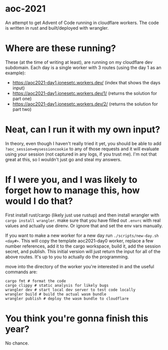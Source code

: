 # aoc-2021

An attempt to get Advent of Code running in cloudflare workers. The code is written in rust and built/deployed with wrangler.

# Where are these running?

These (at the time of writing at least), are running on my cloudflare dev subdomain. Each day is a single worker with 3 routes (using the day 1 as an example):
- https://aoc2021-day1.jonesetc.workers.dev/ (index that shows the days input)
- https://aoc2021-day1.jonesetc.workers.dev/1/ (returns the solution for part one)
- https://aoc2021-day1.jonesetc.workers.dev/2/ (returns the solution for part two)

# Neat, can I run it with my own input?

In theory, even though I haven't really tried it yet, you should be able to add `?aoc_session=mysessioncookie` to any of those requests and it will evaluate using your session (not captured in any logs, if you trust me). I'm not that great at this, so I wouldn't just go and steal my answers.

# If I were you, and I was likely to forget how to manage this, how would I do that?

First install rust/cargo (likely just use rustup) and then install wrangler with `cargo install wrangler`. make sure that you have filled out `.envrc` with real values and actually use direnv. Or ignore that and set the env vars manually.

If you want to make a new worker for a new day run `./scripts/new-day.sh <day#>`. This will copy the template aoc2021-day0 worker, replace a few number references, add it to the cargo workspace, build it, add the session secret, and publish. This initial version will just return the input for all of the above routes. It's up to you to actually do the programming.

move into the directory of the worker you're interested in and the useful commands are:
```
cargo fmt # format the code
cargo clippy # static analysis for likely bugs
wrangler dev # start local dev server to test code locally
wrangler build # build the actual wasm bundle
wrangler publish # deploy the wasm bundle to cloudflare
```

# You think you're gonna finish this year?

No chance.
